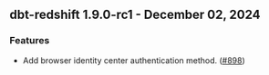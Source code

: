 ## dbt-redshift 1.9.0-rc1 - December 02, 2024

### Features

- Add browser identity center authentication method. ([#898](https://github.com/dbt-labs/dbt-redshift/issues/898))
